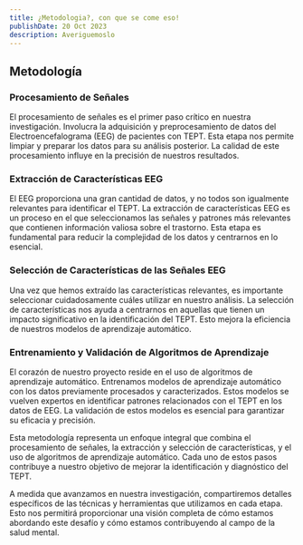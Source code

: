 ```yaml
---
title: ¿Metodologia?, con que se come eso!
publishDate: 20 Oct 2023
description: Averiguemoslo
---
```

## Metodología

### Procesamiento de Señales

El procesamiento de señales es el primer paso crítico en nuestra investigación. Involucra la adquisición y preprocesamiento de datos del Electroencefalograma (EEG) de pacientes con TEPT. Esta etapa nos permite limpiar y preparar los datos para su análisis posterior. La calidad de este procesamiento influye en la precisión de nuestros resultados.

### Extracción de Características EEG

El EEG proporciona una gran cantidad de datos, y no todos son igualmente relevantes para identificar el TEPT. La extracción de características EEG es un proceso en el que seleccionamos las señales y patrones más relevantes que contienen información valiosa sobre el trastorno. Esta etapa es fundamental para reducir la complejidad de los datos y centrarnos en lo esencial.

### Selección de Características de las Señales EEG

Una vez que hemos extraído las características relevantes, es importante seleccionar cuidadosamente cuáles utilizar en nuestro análisis. La selección de características nos ayuda a centrarnos en aquellas que tienen un impacto significativo en la identificación del TEPT. Esto mejora la eficiencia de nuestros modelos de aprendizaje automático.

### Entrenamiento y Validación de Algoritmos de Aprendizaje

El corazón de nuestro proyecto reside en el uso de algoritmos de aprendizaje automático. Entrenamos modelos de aprendizaje automático con los datos previamente procesados y caracterizados. Estos modelos se vuelven expertos en identificar patrones relacionados con el TEPT en los datos de EEG. La validación de estos modelos es esencial para garantizar su eficacia y precisión.

Esta metodología representa un enfoque integral que combina el procesamiento de señales, la extracción y selección de características, y el uso de algoritmos de aprendizaje automático. Cada uno de estos pasos contribuye a nuestro objetivo de mejorar la identificación y diagnóstico del TEPT.

A medida que avanzamos en nuestra investigación, compartiremos detalles específicos de las técnicas y herramientas que utilizamos en cada etapa. Esto nos permitirá proporcionar una visión completa de cómo estamos abordando este desafío y cómo estamos contribuyendo al campo de la salud mental.
